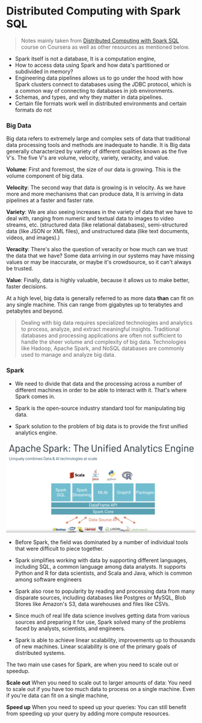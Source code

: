 # Distributed Computing with Spark SQL



>  Notes mainly taken from [Distributed Computing with Spark SQL]() course on Coursera as well as other resources as mentioned below. 


- Spark itself is not a database, It is a computation engine,
- How to access data using Spark and how data's partitioned or subdivided in memory?
-  Engineering data pipelines allows us to go under the hood with how Spark clusters connect to databases using the JDBC protocol, which is a common way of connecting to databases in job environments. 
- Schemas, and types, and why they matter in data pipelines.
- Certain file formats work well in distributed environments and certain formats do not





### Big Data



Big data refers to extremely large and complex sets of data that traditional data processing tools and methods are inadequate to handle. It is Big data generally characterized by variety of different qualities known as the five V's. The five V's are volume, velocity, variety, veracity, and value. 

**Volume**: First and foremost, the size of our data is growing. This is the volume component of big data. 

**Velocity**: The second way that data is growing is in velocity. As we have more and more mechanisms that can produce data, It is arriving in data pipelines at a faster and faster rate. 

**Variety**: We are also seeing increases in the variety of data that we have to deal with, ranging from numeric and textual data to images to video streams, etc. (structured data (like relational databases), semi-structured data (like JSON or XML files), and unstructured data (like text documents, videos, and images).)

**Veracity**: There's also the question of veracity or how much can we trust the data that we have? Some data arriving in our systems may have missing values or may be inaccurate, or maybe it's crowdsource, so it can't always be trusted. 

**Value**: Finally, data is highly valuable, because it allows us to make better, faster decisions. 

At a high level, big data is generally referred to as more data **than** can fit on any single machine. This can range from gigabytes up to terabytes and petabytes and beyond. 





>  Dealing with big data requires specialized technologies and analytics to process, analyze, and extract meaningful insights. Traditional databases and processing applications are often not sufficient to handle the sheer volume and complexity of big data. Technologies like Hadoop, Apache Spark, and NoSQL databases are commonly used to manage and analyze big data.






### Spark

* We need to divide that data and the processing across a number of different machines in order to be able to interact with it. That's where Spark comes in.

* Spark is the open-source industry standard  tool for manipulating big data.
* Spark solution to the problem of big data is to provide the first unified analytics engine. 



![](./images/unified_engine.png)





* Before Spark, the field was dominated by a number of individual tools that were difficult to piece together. 

* Spark simplifies working with data by supporting different languages, including SQL, a common language among data analysts. It supports Python and R for data scientists, and Scala and Java, which is common among software engineers





* Spark also rose to popularity by reading and processing data from many disparate sources, including databases like Postgres or MySQL, Blob Stores like Amazon's S3, data warehouses and files like CSVs. 

* Since much of real life data science involves getting data from various sources and preparing it for use, Spark solved many of the problems faced by analysts, scientists, and engineers. 









* Spark  is able to achieve linear scalability, improvements up to thousands of new machines. Linear scalability is one of the primary goals of distributed systems. 



The two main use cases for Spark, are when you need to scale out or speedup. 



**Scale out** When you need to scale out to larger amounts of data: You need to scale out if you have too much data to process on a single machine. Even if you're data can fit on a single machine, 

**Speed up** When you need to speed up your queries: You can still benefit from speeding up your query by adding more compute resources. 